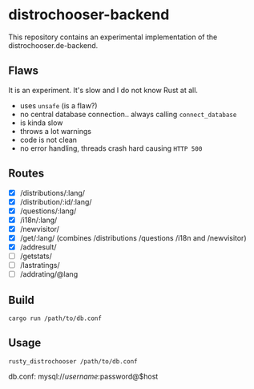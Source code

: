 # distrochooser-backend

This repository contains an experimental implementation of the distrochooser.de-backend. 

## Flaws

It is an experiment. It's slow and I do not know Rust at all.

- uses `unsafe` (is a flaw?)
- no central database connection.. always calling `connect_database`
- is kinda slow
- throws a lot warnings 
- code is not clean
- no error handling, threads crash hard causing `HTTP 500`

## Routes

- [x] /distributions/:lang/
- [x] /distribution/:id/:lang/
- [x] /questions/:lang/
- [x] /i18n/:lang/
- [x] /newvisitor/
- [x] /get/:lang/ (combines /distributions /questions /i18n and /newvisitor)
- [x] /addresult/
- [ ] /getstats/
- [ ] /lastratings/
- [ ] /addrating/@lang

## Build

`cargo run /path/to/db.conf`

## Usage

`rusty_distrochooser /path/to/db.conf`

db.conf:
mysql://$username:$password@$host
